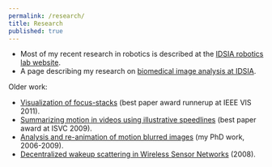 ```yaml
---
permalink: /research/
title: Research
published: true
---
```


- Most of my recent research in robotics is described at the [IDSIA robotics lab website](https://idsia-robotics.github.io).
- A page describing my research on [biomedical image analysis at IDSIA](/research/biomedical_image_analysis/).

Older work:
- [Visualization of focus-stacks](/research/zstackvis/) (best paper award runnerup at IEEE VIS 2011).
- [Summarizing motion in videos using illustrative speedlines](/research/speedlines/) (best paper award at ISVC 2009).
- [Analysis and re-animation of motion blurred images](/research/blur/) (my PhD work, 2006-2009).
- [Decentralized wakeup scattering in Wireless Sensor Networks](https://es-static.fbk.eu/people/murphy/scattering/people.html) (2008).